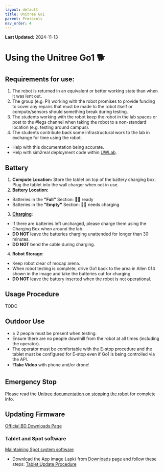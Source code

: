 ```yaml
---
layout: default
title: Unitree Go1
parent: Protocols
nav_order: 4
---
```

**Last Updated:** 2024-11-13

# Using the Unitree Go1 🐕

## Requirements for use:
1. The robot is returned in an equivalent or better working state than when it was lent out.
2. The group (e.g. PI) working with the robot promises to provide funding to cover any repairs that must be made to the robot itself or compute/sensors should something break during testing.
3. The students working with the robot keep the robot in the lab spaces or post to the #legs channel when taking the robot to a non-standard location (e.g. testing around campus).
4. The students contribute back some infrastructural work to the lab in exchange for time using the robot. 
  - Help with this documentation being accurate.
  - Help with sim2real deployment code within [UWLab](github.com/UW-Lab/UWLab).

## Battery

1. **Compute Location:** Store the tablet on top of the battery charging box. Plug the tablet into the wall charger when not in use.
2. **Battery Location:**
  - Batteries in the **"Full"** Section: 🔋✅ ready
  - Batteries in the **"Empty"** Section: 🔋❌ needs charging
3. **[Charging](https://www.unitree.com/go1/battery)**: 
  - If there are batteries left uncharged, please charge them using the Charging Box when around the lab.
  - **DO NOT** leave the batteries charging unattended for longer than 30 minutes.
  - **DO NOT** bend the cable during charging.
4. **Robot Storage:**
  - Keep robot clear of mocap arena.
  - When robot testing is complete, drive Go1 back to the area in Allen 014 shown in the image and take the batteries out for charging.
  - **DO NOT** leave the battery inserted when the robot is not operational.
  
## Usage Procedure

TODO

## Outdoor Use
- ≥ 2 people must be present when testing.
- Ensure there are no people downhill from the robot at all times (including the operator).
- The operator must be comfortable with the E-stop procedure and the tablet must be configured for E-stop even if Go1 is being controlled via the API.
- ❗**Take Video** with phone and/or drone!

## Emergency Stop
Please read the [Unitree documentation on stopping the robot](https://shop.unitree.com/products/unitreeyushutechnologydog-artificial-intelligence-companion-bionic-companion-intelligent-robot-go1-quadruped-robot-dog?srsltid=AfmBOooba0_MRn19GjD1zGwofRBX4bDgyV6MLNKRJXRVN97Hk7QJu2ir) for complete info.



## Updating Firmware
[Official BD Downloads Page](https://support.bostondynamics.com/s/downloads)

### Tablet and Spot software
[Maintaining Spot system software](https://support.bostondynamics.com/s/article/Updating-the-Spot-system-software)
- Download the App image (.apk) from [Downloads](https://support.bostondynamics.com/s/downloads) page and follow these steps: 
[Tablet Update Procedure](https://support.bostondynamics.com/s/article/Updating-the-Spot-system-software)
